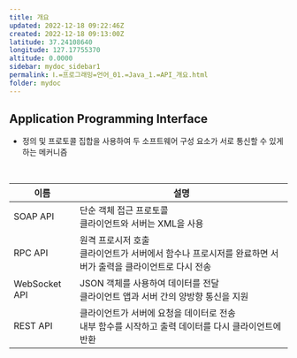 ```yaml
---
title: 개요
updated: 2022-12-18 09:22:46Z
created: 2022-12-18 09:13:00Z
latitude: 37.24108640
longitude: 127.17755370
altitude: 0.0000
sidebar: mydoc_sidebar1
permalink: Ⅰ.=프로그래밍=언어_01.=Java_1.=API_개요.html
folder: mydoc
---
```


## Application Programming Interface
- 정의 및 프로토콜 집합을 사용하여 두 소프트웨어 구성 요소가 서로 통신할 수 있게 하는 메커니즘
<br>

|이름|설명|
|---|---|
|SOAP API| 단순 객체 접근 프로토콜<br> 클라이언트와 서버는 XML을 사용|
|RPC API| 원격 프로시저 호출<br> 클라이언트가 서버에서 함수나 프로시저를 완료하면 서버가 출력을 클라이언트로 다시 전송|
|WebSocket API| JSON 객체를 사용하여 데이터를 전달<br> 클라이언트 앱과 서버 간의 양방향 통신을 지원|
|REST API| 클라이언트가 서버에 요청을 데이터로 전송<br> 내부 함수를 시작하고 출력 데이터를 다시 클라이언트에 반환|

